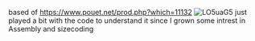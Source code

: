 based of https://www.pouet.net/prod.php?which=11132
![LO5uaG5](https://github.com/den-lei/doscube/assets/162214816/f579d7bc-e808-44b8-bca8-886a71359333)
just played a bit with the code to understand it since I grown some intrest in Assembly and sizecoding
